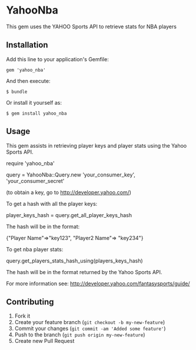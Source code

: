 # YahooNba

This gem uses the YAHOO Sports API to retrieve stats for NBA players

## Installation

Add this line to your application's Gemfile:

    gem 'yahoo_nba'

And then execute:

    $ bundle

Or install it yourself as:

    $ gem install yahoo_nba

## Usage

This gem assists in retrieving player keys and player stats using the Yahoo Sports API.

require 'yahoo_nba'

query = YahooNba::Query.new 'your_consumer_key', 'your_consumer_secret'

(to obtain a key, go to http://developer.yahoo.com/)

To get a hash with all the player keys:

player_keys_hash = query.get_all_player_keys_hash

The hash will be in the format:

{"Player Name"=>"key123", "Player2 Name"=> "key234"}

To get nba player stats:

query.get_players_stats_hash_using(players_keys_hash)

The hash will be in the format returned by the Yahoo Sports API.  

For more information see:
http://developer.yahoo.com/fantasysports/guide/

## Contributing

1. Fork it
2. Create your feature branch (`git checkout -b my-new-feature`)
3. Commit your changes (`git commit -am 'Added some feature'`)
4. Push to the branch (`git push origin my-new-feature`)
5. Create new Pull Request

